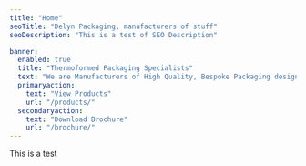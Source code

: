 ```yaml
---
title: "Home"
seoTitle: "Delyn Packaging, manufacturers of stuff"
seoDescription: "This is a test of SEO Description"

banner:
  enabled: true
  title: "Thermoformed Packaging Specialists"
  text: "We are Manufacturers of High Quality, Bespoke Packaging designed specifically for your product. We also have a huge bank of ‘design led’ tools producing trays for use with the Meat, Fish, BBQ and Summer market products including Salads, Wet Pasta and Snacks."
  primaryaction:
    text: "View Products"
    url: "/products/"
  secondaryaction:
    text: "Download Brochure"
    url: "/brochure/"
---
```


This is a test